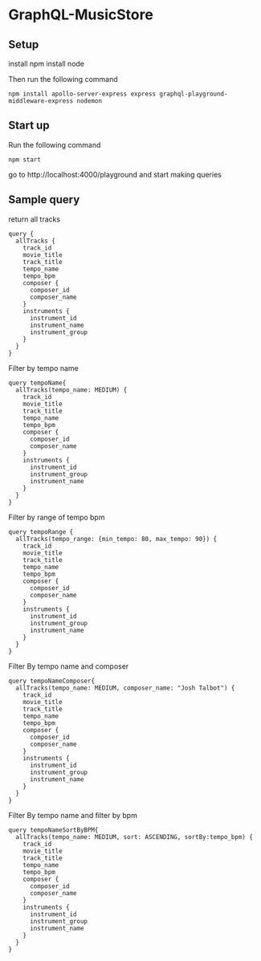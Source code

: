 # GraphQL-MusicStore

## Setup
install npm 
install node 

Then run the following command
```
npm install apollo-server-express express graphql-playground-middleware-express nodemon
```

## Start up
Run the following command 
```
npm start
```

go to http://localhost:4000/playground and start making queries

## Sample query

return all tracks
```
query {
  allTracks {
    track_id
    movie_title
    track_title
    tempo_name
    tempo_bpm
    composer {
      composer_id
      composer_name
    }
    instruments {
      instrument_id
      instrument_name
      instrument_group
    }
  }
}
```

Filter by tempo name
```
query tempoName{
  allTracks(tempo_name: MEDIUM) {
    track_id
    movie_title
    track_title
    tempo_name
    tempo_bpm
    composer {
      composer_id
      composer_name
    }
    instruments {
      instrument_id
      instrument_group
      instrument_name
    }
  }
}
```

Filter by range of tempo bpm
```
query tempoRange {
  allTracks(tempo_range: {min_tempo: 80, max_tempo: 90}) {
    track_id
    movie_title
    track_title
    tempo_name
    tempo_bpm
    composer {
      composer_id
      composer_name
    }
    instruments {
      instrument_id
      instrument_group
      instrument_name
    }
  }
}
```

Filter By tempo name and composer 
```
query tempoNameComposer{
  allTracks(tempo_name: MEDIUM, composer_name: "Josh Talbot") {
    track_id
    movie_title
    track_title
    tempo_name
    tempo_bpm
    composer {
      composer_id
      composer_name
    }
    instruments {
      instrument_id
      instrument_group
      instrument_name
    }
  }
}
```

Filter By tempo name and filter by bpm 
```
query tempoNameSortByBPM{
  allTracks(tempo_name: MEDIUM, sort: ASCENDING, sortBy:tempo_bpm) {
    track_id
    movie_title
    track_title
    tempo_name
    tempo_bpm
    composer {
      composer_id
      composer_name
    }
    instruments {
      instrument_id
      instrument_group
      instrument_name
    }
  }
}
```